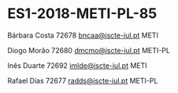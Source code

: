 # ES1-2018-METI-PL-85

Bárbara Costa 
    72678
    bncaa@iscte-iul.pt
    METI

Diogo Morão
    72680
    dmcmo@iscte-iul.pt
    METI-PL

Inês Duarte
    72692
    imlde@iscte-iul.pt
    METI

Rafael Dias 
    72677
    radds@iscte-iul.pt
    METI-PL


